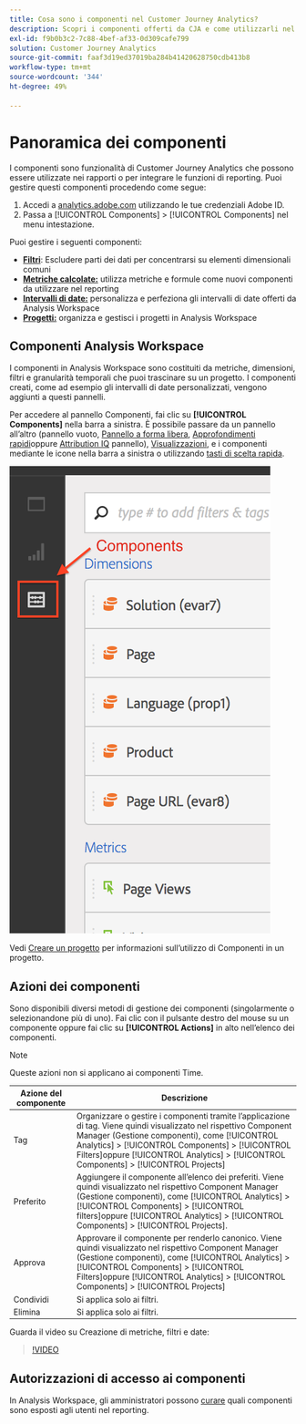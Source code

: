 ```yaml
---
title: Cosa sono i componenti nel Customer Journey Analytics?
description: Scopri i componenti offerti da CJA e come utilizzarli nel reporting.
exl-id: f9b0b3c2-7c88-4bef-af33-0d309cafe799
solution: Customer Journey Analytics
source-git-commit: faaf3d19ed37019ba284b41420628750cdb413b8
workflow-type: tm+mt
source-wordcount: '344'
ht-degree: 49%

---
```


# Panoramica dei componenti

I componenti sono funzionalità di Customer Journey Analytics che possono essere utilizzate nei rapporti o per integrare le funzioni di reporting. Puoi gestire questi componenti procedendo come segue:

1. Accedi a [analytics.adobe.com](https://analytics.adobe.com) utilizzando le tue credenziali Adobe ID.
2. Passa a [!UICONTROL Components] > [!UICONTROL Components] nel menu intestazione.

Puoi gestire i seguenti componenti:

* [**Filtri**](filters/filters-overview.md): Escludere parti dei dati per concentrarsi su elementi dimensionali comuni
* [**Metriche calcolate:**](calc-metrics/calc-metr-overview.md) utilizza metriche e formule come nuovi componenti da utilizzare nel reporting
* [**Intervalli di date:**](date-ranges/overview.md) personalizza e perfeziona gli intervalli di date offerti da Analysis Workspace
* [**Progetti:**](/help/analysis-workspace/home.md) organizza e gestisci i progetti in Analysis Workspace

## Componenti Analysis Workspace

I componenti in Analysis Workspace sono costituiti da metriche, dimensioni, filtri e granularità temporali che puoi trascinare su un progetto. I componenti creati, come ad esempio gli intervalli di date personalizzati, vengono aggiunti a questi pannelli.

Per accedere al pannello Componenti, fai clic su **[!UICONTROL Components]** nella barra a sinistra. È possibile passare da un pannello all’altro (pannello vuoto, [Pannello a forma libera](/help/analysis-workspace/visualizations/freeform-table/freeform-table.md), [Approfondimenti rapidi](/help/analysis-workspace/c-panels/quickinsight.md)oppure [Attribution IQ](/help/analysis-workspace/c-panels/attribution.md) pannello), [Visualizzazioni](/help/analysis-workspace/visualizations/freeform-analysis-visualizations.md), e i componenti mediante le icone nella barra a sinistra o utilizzando [tasti di scelta rapida](/help/analysis-workspace/build-workspace-project/fa-shortcut-keys.md).

![](assets/components.png)

Vedi [Creare un progetto](/help/analysis-workspace/home.md) per informazioni sull’utilizzo di Componenti in un progetto.

## Azioni dei componenti

Sono disponibili diversi metodi di gestione dei componenti (singolarmente o selezionandone più di uno). Fai clic con il pulsante destro del mouse su un componente oppure fai clic su **[!UICONTROL Actions]** in alto nell’elenco dei componenti.

>[!NOTE]
>
>Queste azioni non si applicano ai componenti Time.

| Azione del componente | Descrizione |
| --- | --- |
| Tag | Organizzare o gestire i componenti tramite l’applicazione di tag. Viene quindi visualizzato nel rispettivo Component Manager (Gestione componenti), come [!UICONTROL Analytics] > [!UICONTROL Components] > [!UICONTROL Filters]oppure [!UICONTROL Analytics] > [!UICONTROL Components] > [!UICONTROL Projects] |
| Preferito | Aggiungere il componente all’elenco dei preferiti. Viene quindi visualizzato nel rispettivo Component Manager (Gestione componenti), come [!UICONTROL Analytics] > [!UICONTROL Components] > [!UICONTROL filters]oppure [!UICONTROL Analytics] > [!UICONTROL Components] > [!UICONTROL Projects]. |
| Approva | Approvare il componente per renderlo canonico. Viene quindi visualizzato nel rispettivo Component Manager (Gestione componenti), come [!UICONTROL Analytics] > [!UICONTROL Components] > [!UICONTROL Filters]oppure  [!UICONTROL Analytics] > [!UICONTROL Components] > [!UICONTROL Projects] |
| Condividi | Si applica solo ai filtri. |
| Elimina | Si applica solo ai filtri. |

Guarda il video su Creazione di metriche, filtri e date:

>[!VIDEO](https://video.tv.adobe.com/v/23979)

## Autorizzazioni di accesso ai componenti

In Analysis Workspace, gli amministratori possono [curare](/help/analysis-workspace/curate-share/curate.md) quali componenti sono esposti agli utenti nel reporting.
